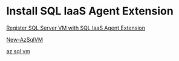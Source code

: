 # Install SQL IaaS Agent Extension

[Register SQL Server VM with SQL IaaS Agent Extension](https://docs.microsoft.com/en-us/azure/azure-sql/virtual-machines/windows/sql-agent-extension-manually-register-single-vm?tabs=bash%2Cazure-cli)

[New-AzSqlVM](https://docs.microsoft.com/en-us/powershell/module/az.sqlvirtualmachine/new-azsqlvm?view=azps-6.4.0)

[az sql vm](https://docs.microsoft.com/en-us/cli/azure/sql/vm?view=azure-cli-latest#az_sql_vm_create)